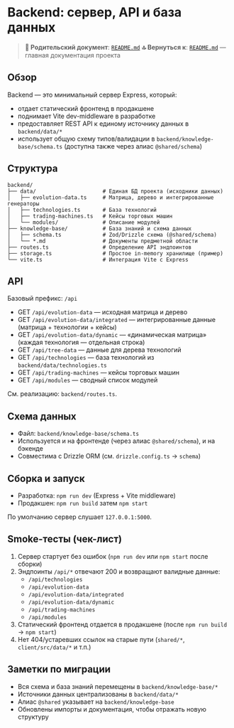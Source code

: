 # Backend: сервер, API и база данных

> **📍 Родительский документ**: [`README.md`](../README.md)
> **🔝 Вернуться к**: [`README.md`](../README.md) — главная документация проекта

## Обзор

Backend — это минимальный сервер Express, который:

- отдает статический фронтенд в продакшене
- поднимает Vite dev-middleware в разработке
- предоставляет REST API к единому источнику данных в `backend/data/*`
- использует общую схему типов/валидации в `backend/knowledge-base/schema.ts` (доступна также через алиас `@shared/schema`)

## Структура

```text
backend/
├── data/                     # Единая БД проекта (исходники данных)
│   ├── evolution-data.ts     # Матрица, дерево и интегрированные генераторы
│   ├── technologies.ts       # База технологий
│   ├── trading-machines.ts   # Кейсы торговых машин
│   └── modules/              # Описание модулей
├── knowledge-base/           # База знаний и схема данных
│   ├── schema.ts             # Zod/Drizzle схема (@shared/schema)
│   └── *.md                  # Документы предметной области
├── routes.ts                 # Определение API эндпоинтов
├── storage.ts                # Простое in-memory хранилище (пример)
└── vite.ts                   # Интеграция Vite с Express
```

## API

Базовый префикс: `/api`

- GET `/api/evolution-data` — исходная матрица и дерево
- GET `/api/evolution-data/integrated` — интегрированные данные (матрица + технологии + кейсы)
- GET `/api/evolution-data/dynamic` — «динамическая матрица» (каждая технология — отдельная строка)
- GET `/api/tree-data` — данные для дерева технологий
- GET `/api/technologies` — база технологий из `backend/data/technologies.ts`
- GET `/api/trading-machines` — кейсы торговых машин
- GET `/api/modules` — сводный список модулей

См. реализацию: `backend/routes.ts`.

## Схема данных

- Файл: `backend/knowledge-base/schema.ts`
- Используется и на фронтенде (через алиас `@shared/schema`), и на бэкенде
- Совместима с Drizzle ORM (см. `drizzle.config.ts` → `schema`)

## Сборка и запуск

- Разработка: `npm run dev` (Express + Vite middleware)
- Продакшен: `npm run build` затем `npm start`

По умолчанию сервер слушает `127.0.0.1:5000`.

## Smoke-тесты (чек-лист)

1. Сервер стартует без ошибок (`npm run dev` или `npm start` после сборки)
2. Эндпоинты `/api/*` отвечают 200 и возвращают валидные данные:
   - `/api/technologies`
   - `/api/evolution-data`
   - `/api/evolution-data/integrated`
   - `/api/evolution-data/dynamic`
   - `/api/trading-machines`
   - `/api/modules`
3. Статический фронтенд отдается в продакшене (после `npm run build` → `npm start`)
4. Нет 404/устаревших ссылок на старые пути (`shared/*`, `client/src/data/*` и т.п.)

## Заметки по миграции

- Вся схема и база знаний перемещены в `backend/knowledge-base/*`
- Источники данных централизованы в `backend/data/*`
- Алиас `@shared` указывает на `backend/knowledge-base`
- Обновлены импорты и документация, чтобы отражать новую структуру
